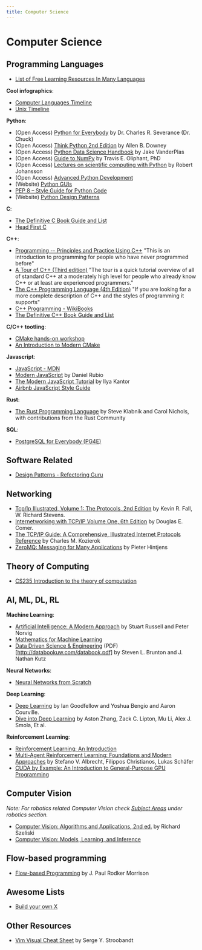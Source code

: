 ```yaml
---
title: Computer Science
---
```


# Computer Science

## Programming Languages

- [List of Free Learning Resources In Many Languages](https://github.com/EbookFoundation/free-programming-books)

**Cool infographics**:
- [Computer Languages Timeline](https://www.levenez.com/lang/)
- [Unix Timeline](https://www.levenez.com/unix/)

**Python**:
- (Open Access) [Python for Everybody](https://www.py4e.com/) by Dr. Charles R. Severance (Dr. Chuck)
- (Open Access) [Think Python 2nd Edition](https://greenteapress.com/wp/think-python-2e/) by Allen B. Downey
- (Open Access) [Python Data Science Handbook](https://jakevdp.github.io/PythonDataScienceHandbook/) by Jake VanderPlas
- (Open Access) [Guide to NumPy](https://web.mit.edu/dvp/Public/numpybook.pdf) by Travis E. Oliphant, PhD
- (Open Access) [Lectures on scientific computing with Python](https://github.com/jrjohansson/scientific-python-lectures/tree/master/) by Robert Johansson
- (Open Access) [Advanced Python Development](https://link.springer.com/book/10.1007/978-1-4842-5793-7)
- (Website) [Python GUIs](https://www.pythonguis.com/pyside6/)
- [PEP 8 – Style Guide for Python Code](https://peps.python.org/pep-0008/)
- (Website) [Python Design Patterns](https://python-patterns.guide/)

**C**:
- [The Definitive C Book Guide and List](https://stackoverflow.com/questions/562303/the-definitive-c-book-guide-and-list)
- [Head First C](https://www.oreilly.com/library/view/head-first-c/9781449335649/)

**C++**:
- [Programming -- Principles and Practice Using C++](https://stroustrup.com/programming.html) "This is an introduction to programming for people who have never programmed before"
- [A Tour of C++ (Third edition)](https://stroustrup.com/tour3.html) "The tour is a quick tutorial overview of all of standard C++ at a moderately high level for people who already know C++ or at least are experienced programmers."
- [The C++ Programming Language (4th Edition)](https://stroustrup.com/4th.html) "If you are looking for a more complete description of C++ and the styles of programming it supports"
- [C++ Programming - WikiBooks](https://en.wikibooks.org/wiki/C%2B%2B_Programming)
- [The Definitive C++ Book Guide and List](https://stackoverflow.com/questions/388242/the-definitive-c-book-guide-and-list)

**C/C++ tootling**:
- [CMake hands-on workshop](https://enccs.github.io/cmake-workshop/)
- [An Introduction to Modern CMake](https://cliutils.gitlab.io/modern-cmake/)

**Javascript**:
- [JavaScript - MDN](https://developer.mozilla.org/en-US/docs/Web/JavaScript)
- [Modern JavaScript](https://www.modernjs.com/) by Daniel Rubio
- [The Modern JavaScript Tutorial](https://javascript.info/) by Ilya Kantor
- [Airbnb JavaScript Style Guide](https://airbnb.io/javascript/)

**Rust**:
- [The Rust Programming Language](https://doc.rust-lang.org/book/) by Steve Klabnik and Carol Nichols, with contributions from the Rust Community

**SQL**:
- [PostgreSQL for Everybody (PG4E)](https://www.pg4e.com/)

## Software Related

- [Design Patterns - Refectoring Guru](https://refactoring.guru/design-patterns)

## Networking

- [Tcp/Ip Illustrated, Volume 1: The Protocols, 2nd Edition](https://www.oreilly.com/library/view/tcpip-illustrated-volume/9780132808200/) by Kevin R. Fall, W. Richard Stevens.
- [Internetworking with TCP/IP Volume One, 6th Edition](https://www.oreilly.com/library/view/internetworking-with-tcpip/9780137464197/) by Douglas E. Comer.
- [The TCP/IP Guide: A Comprehensive, Illustrated Internet Protocols Reference](https://www.google.com/search?q=The+TCP%2FIP+Guide%3A+A+Comprehensive%2C+Illustrated+Internet+Protocols+Reference) by Charles M. Kozierok
- [ZeroMQ: Messaging for Many Applications](https://www.google.com/search?q=zeromq+book) by Pieter Hintjens

## Theory of Computing

- [CS235 Introduction to the theory of computation](https://cs.wellesley.edu/~cs235/#textbook)

## AI, ML, DL, RL

**Machine Learning**:
- [Artificial Intelligence: A Modern Approach](https://aima.cs.berkeley.edu/) by Stuart Russell and Peter Norvig
- [Mathematics for Machine Learning](https://mml-book.github.io/)
- [Data Driven Science & Engineering](https://databookuw.com/) (PDF)[http://databookuw.com/databook.pdf] by Steven L. Brunton and J. Nathan Kutz

**Neural Networks**:
- [Neural Networks from Scratch](https://nnfs.io/)

**Deep Learning**:
- [Deep Learning](https://www.deeplearningbook.org/) by Ian Goodfellow and Yoshua Bengio and Aaron Courville.
- [Dive into Deep Learning](http://d2l.ai/) by Aston Zhang, Zack C. Lipton, Mu Li, Alex J. Smola, Et al.

**Reinforcement Learning**:
- [Reinforcement Learning: An Introduction](http://incompleteideas.net/book/the-book.html)
- [Multi-Agent Reinforcement Learning: Foundations and Modern Approaches](https://www.marl-book.com/) by Stefano V. Albrecht,  Filippos Christianos,  Lukas Schäfer
- [CUDA by Example: An Introduction to General-Purpose GPU Programming](https://www.amazon.com/CUDA-Example-Introduction-General-Purpose-Programming/dp/0131387685)

## Computer Vision

*Note: For robotics related Computer Vision check [Subject Areas](/subjects) under robotics section.*

- [Computer Vision: Algorithms and Applications, 2nd ed.](https://szeliski.org/Book/) by Richard Szeliski
- [Computer Vision:  Models, Learning, and Inference](http://www.computervisionmodels.com/)

## Flow-based programming

- [Flow-based Programming](https://jpaulm.github.io/fbp/index.html) by J. Paul Rodker Morrison

## Awesome Lists

- [Build your own X](https://github.com/codecrafters-io/build-your-own-x)

## Other Resources

- [Vim Visual Cheat Sheet](https://hamwaves.com/vim.tutorial/en/index.html) by Serge Y. Stroobandt
